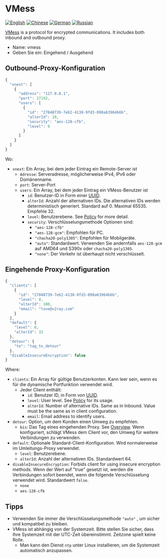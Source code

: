 # VMess

[![English](../../resources/english.svg)](https://www.v2ray.com/en/configuration/protocols/vmess.html) [![Chinese](../../resources/chinese.svg)](https://www.v2ray.com/chapter_02/protocols/vmess.html) [![German](../../resources/german.svg)](https://www.v2ray.com/de/configuration/protocols/vmess.html) [![Russian](../../resources/russian.svg)](https://www.v2ray.com/ru/configuration/protocols/vmess.html)

[VMess](https://www.v2ray.com/eng/protocols/vmess.html) is a protocol for encrypted communications. It includes both inbound and outbound proxy.

* Name: vmess
* Geben Sie ein: Eingehend / Ausgehend

## Outbound-Proxy-Konfiguration

```javascript
{
  "vnext": [
    {
      "address": "127.0.0.1",
      "port": 37192,
      "users": [
        {
          "id": "27848739-7e62-4138-9fd3-098a63964b6b",
          "alterId": 10,
          "security": "aes-128-cfb",
          "level": 0
        }
      ]
    }
  ]
}
```

Wo:

* `vnext`: Ein Array, bei dem jeder Eintrag ein Remote-Server ist 
  * `Adresse`: Serveradresse, möglicherweise IPv4, IPv6 oder Domänenname.
  * `port`: Server-Port
  * `users`: Ein Array, bei dem jeder Eintrag ein VMess-Benutzer ist 
    * `id`: Benutzer-ID in Form einer [UUID](https://en.wikipedia.org/wiki/Universally_unique_identifier).
    * `alterId`: Anzahl der alternativen IDs. Die alternativen IDs werden deterministisch generiert. Standard auf 0. Maximal 65535. Empfehle 32.
    * `level`: Benutzerebene. See [Policy](../policy.md) for more detail.
    * `security`: Verschlüsselungsmethode Optionen sind: 
      * `"aes-128-cfb"`
      * `"aes-128-gcm"`: Empfohlen für PC.
      * `"chacha20-poly1305"`: Empfohlen für Mobilgeräte.
      * `"auto"`: Standardwert. Verwenden Sie andernfalls `aes-128-gcm` auf AMD64 und S390x oder `chacha20-poly1305`.
      * `"none"`: Der Verkehr ist überhaupt nicht verschlüsselt.

## Eingehende Proxy-Konfiguration

```javascript
{
  "clients": [
    {
      "id": "27848739-7e62-4138-9fd3-098a63964b6b",
      "level": 0,
      "alterId": 100,
      "email": "love@v2ray.com"
    }
  ],
  "default": {
    "level": 0,
    "alterId": 32
  },
  "detour": {
    "to": "tag_to_detour"
  },
  "disableInsecureEncryption": false
}
```

Where:

* `clients`: Ein Array für gültige Benutzerkonten. Kann leer sein, wenn es für die dynamische Portfunktion verwendet wird. 
  * Jeder Client enthält: 
    * `id`: Benutzer ID, in Form von [UUID](https://en.wikipedia.org/wiki/Universally_unique_identifier).
    * `level`: User level. See [Policy](../policy.md) for its usage.
    * `alterId`: Number of alternative IDs. Same as in Inbound. Value must be the same as in client configuration.
    * `email`: Email address to identify users.
* `detour`: Option, um dem Kunden einen Umweg zu empfehlen. 
  * `bis`: Das Tag eines eingehenden Proxy. See [Overview](../protocols.md). Wenn konfiguriert, schlägt VMess dem Client vor, den Umweg für weitere Verbindungen zu verwenden.
* `default`: Optionale Standard-Client-Konfiguration. Wird normalerweise im Umleitungs-Proxy verwendet. 
  * `level`: Benutzerebene.
  * `alterId`: Anzahl der alternativen IDs. Standardwert 64.
* `disableInsecureEncryption`: Forbids client for using insecure encryption methods. Wenn der Wert auf "true" gesetzt ist, werden die Verbindungen sofort beendet, wenn die folgende Verschlüsselung verwendet wird. Standardwert `false`. 
  * `none`
  * `aes-128-cfb`

## Tipps

* Verwenden Sie immer die Verschlüsselungsmethode `"auto"` , um sicher und kompatibel zu bleiben.
* VMess ist abhängig von der Systemzeit. Bitte stellen Sie sicher, dass Ihre Systemzeit mit der UTC-Zeit übereinstimmt. Zeitzone spielt keine Rolle. 
  * Man kann den Dienst `ntp` unter Linux installieren, um die Systemzeit automatisch anzupassen.